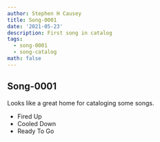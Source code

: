```yaml
---
author: Stephen H Causey
title: Song-0001
date: '2021-05-23'
description: First song in catalog
tags:
  - song-0001
  - song-catalog
math: false
---
```

## Song-0001

Looks like a great home for cataloging some songs.

*   Fired Up
*   Cooled Down
*   Ready To Go
